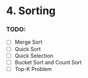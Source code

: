 # 4. Sorting

### TODO:

* [ ] Merge Sort
* [ ] Quick Sort
* [ ] Quick Selection
* [ ] Bucket Sort and Count Sort
* [ ] Top-K Problem
